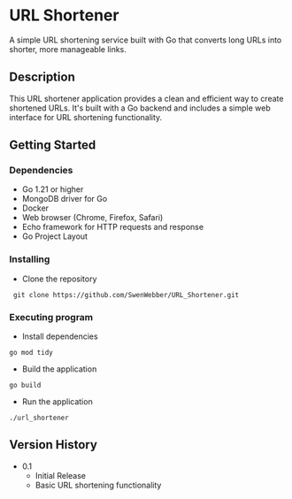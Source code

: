 # URL Shortener

A simple URL shortening service built with Go that converts long URLs into shorter, more manageable links.

## Description

This URL shortener application provides a clean and efficient way to create shortened URLs. It's built with a Go backend and includes a simple web interface for URL shortening functionality.


## Getting Started

### Dependencies

* Go 1.21 or higher
* MongoDB driver for Go
* Docker
* Web browser (Chrome, Firefox, Safari)
* Echo framework for HTTP requests and response
* Go Project Layout

### Installing

* Clone the repository
```
 git clone https://github.com/SwenWebber/URL_Shortener.git
```
### Executing program

* Install dependencies

```
go mod tidy
```
* Build the application
```
go build
```
* Run the application
```
./url_shortener
```

## Version History

* 0.1
    * Initial Release
    * Basic URL shortening functionality



